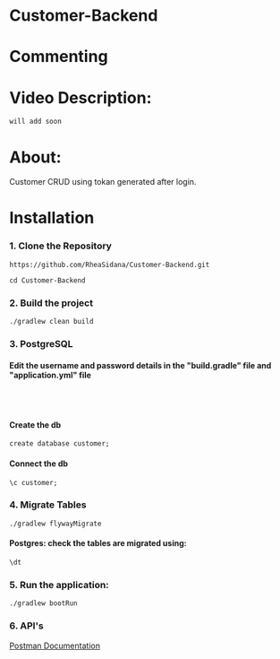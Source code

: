 # Customer-Backend

# Commenting

<h1>Video Description: </h1>

```
will add soon
```

<h1>About: </h1>
<p>
Customer CRUD using tokan generated after login.
</p>

<h1>Installation</h1>

<h3>1. Clone the Repository</h3>

```
https://github.com/RheaSidana/Customer-Backend.git
```

```
cd Customer-Backend
```

<h3>2. Build the project</h3>

```
./gradlew clean build
```

<h3>3. PostgreSQL </h3>
<h4>Edit the username and password details in the "build.gradle" file and "application.yml" file</h4>
</br></br>
<h4>Create the db</h4>

```
create database customer;
```

<h4>Connect the db</h4>

```
\c customer;
```

<h3>4. Migrate Tables</h3>

```
./gradlew flywayMigrate
```

<h4>Postgres: check the tables are migrated using: </h4>

```
\dt
```

<h3>5. Run the application: </h3>

```
./gradlew bootRun
```

<h3>6. API's </h3>
<a href="https://documenter.getpostman.com/view/28378586/2s9YeK3Vc7">
Postman Documentation
</a>
